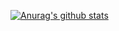 [![Anurag's github stats](https://github-readme-stats.vercel.app/api?username=hraj9258)](https://github.com/anuraghazra/github-readme-stats)